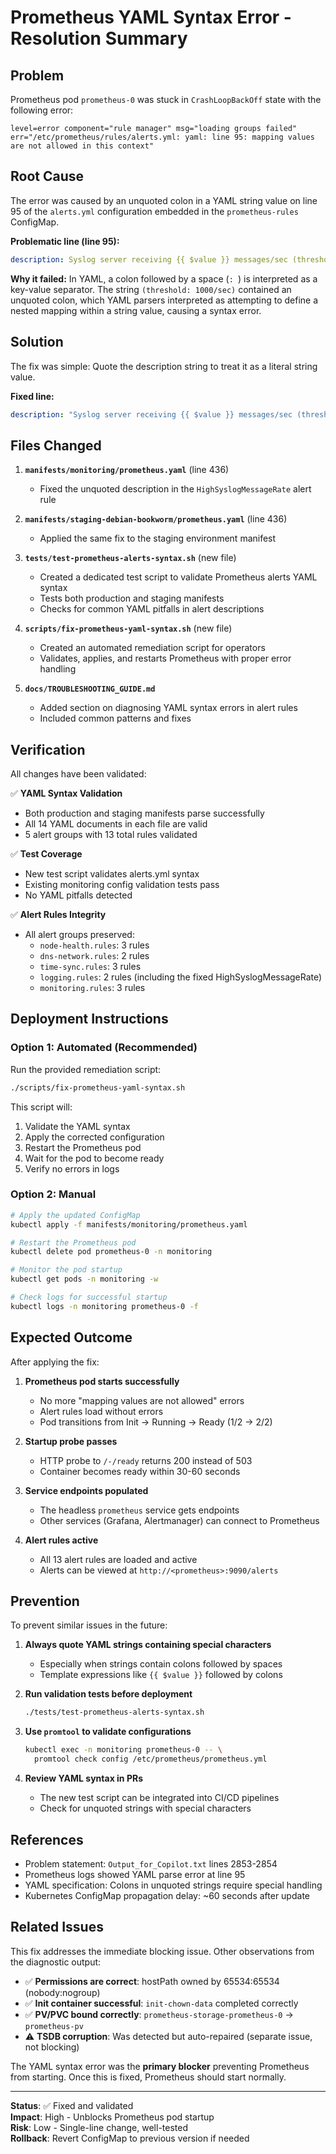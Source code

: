 # Prometheus YAML Syntax Error - Resolution Summary

## Problem
Prometheus pod `prometheus-0` was stuck in `CrashLoopBackOff` state with the following error:
```
level=error component="rule manager" msg="loading groups failed" 
err="/etc/prometheus/rules/alerts.yml: yaml: line 95: mapping values are not allowed in this context"
```

## Root Cause
The error was caused by an unquoted colon in a YAML string value on line 95 of the `alerts.yml` configuration embedded in the `prometheus-rules` ConfigMap.

**Problematic line (line 95):**
```yaml
description: Syslog server receiving {{ $value }} messages/sec (threshold: 1000/sec).
```

**Why it failed:**
In YAML, a colon followed by a space (`: `) is interpreted as a key-value separator. The string `(threshold: 1000/sec)` contained an unquoted colon, which YAML parsers interpreted as attempting to define a nested mapping within a string value, causing a syntax error.

## Solution
The fix was simple: Quote the description string to treat it as a literal string value.

**Fixed line:**
```yaml
description: "Syslog server receiving {{ $value }} messages/sec (threshold: 1000/sec)."
```

## Files Changed
1. **`manifests/monitoring/prometheus.yaml`** (line 436)
   - Fixed the unquoted description in the `HighSyslogMessageRate` alert rule

2. **`manifests/staging-debian-bookworm/prometheus.yaml`** (line 436)
   - Applied the same fix to the staging environment manifest

3. **`tests/test-prometheus-alerts-syntax.sh`** (new file)
   - Created a dedicated test script to validate Prometheus alerts YAML syntax
   - Tests both production and staging manifests
   - Checks for common YAML pitfalls in alert descriptions

4. **`scripts/fix-prometheus-yaml-syntax.sh`** (new file)
   - Created an automated remediation script for operators
   - Validates, applies, and restarts Prometheus with proper error handling

5. **`docs/TROUBLESHOOTING_GUIDE.md`**
   - Added section on diagnosing YAML syntax errors in alert rules
   - Included common patterns and fixes

## Verification

All changes have been validated:

✅ **YAML Syntax Validation**
- Both production and staging manifests parse successfully
- All 14 YAML documents in each file are valid
- 5 alert groups with 13 total rules validated

✅ **Test Coverage**
- New test script validates alerts.yml syntax
- Existing monitoring config validation tests pass
- No YAML pitfalls detected

✅ **Alert Rules Integrity**
- All alert groups preserved:
  - `node-health.rules`: 3 rules
  - `dns-network.rules`: 2 rules
  - `time-sync.rules`: 3 rules
  - `logging.rules`: 2 rules (including the fixed HighSyslogMessageRate)
  - `monitoring.rules`: 3 rules

## Deployment Instructions

### Option 1: Automated (Recommended)
Run the provided remediation script:
```bash
./scripts/fix-prometheus-yaml-syntax.sh
```

This script will:
1. Validate the YAML syntax
2. Apply the corrected configuration
3. Restart the Prometheus pod
4. Wait for the pod to become ready
5. Verify no errors in logs

### Option 2: Manual
```bash
# Apply the updated ConfigMap
kubectl apply -f manifests/monitoring/prometheus.yaml

# Restart the Prometheus pod
kubectl delete pod prometheus-0 -n monitoring

# Monitor the pod startup
kubectl get pods -n monitoring -w

# Check logs for successful startup
kubectl logs -n monitoring prometheus-0 -f
```

## Expected Outcome

After applying the fix:

1. **Prometheus pod starts successfully**
   - No more "mapping values are not allowed" errors
   - Alert rules load without errors
   - Pod transitions from Init → Running → Ready (1/2 → 2/2)

2. **Startup probe passes**
   - HTTP probe to `/-/ready` returns 200 instead of 503
   - Container becomes ready within 30-60 seconds

3. **Service endpoints populated**
   - The headless `prometheus` service gets endpoints
   - Other services (Grafana, Alertmanager) can connect to Prometheus

4. **Alert rules active**
   - All 13 alert rules are loaded and active
   - Alerts can be viewed at `http://<prometheus>:9090/alerts`

## Prevention

To prevent similar issues in the future:

1. **Always quote YAML strings containing special characters**
   - Especially when strings contain colons followed by spaces
   - Template expressions like `{{ $value }}` followed by colons

2. **Run validation tests before deployment**
   ```bash
   ./tests/test-prometheus-alerts-syntax.sh
   ```

3. **Use `promtool` to validate configurations**
   ```bash
   kubectl exec -n monitoring prometheus-0 -- \
     promtool check config /etc/prometheus/prometheus.yml
   ```

4. **Review YAML syntax in PRs**
   - The new test script can be integrated into CI/CD pipelines
   - Check for unquoted strings with special characters

## References

- Problem statement: `Output_for_Copilot.txt` lines 2853-2854
- Prometheus logs showed YAML parse error at line 95
- YAML specification: Colons in unquoted strings require special handling
- Kubernetes ConfigMap propagation delay: ~60 seconds after update

## Related Issues

This fix addresses the immediate blocking issue. Other observations from the diagnostic output:

- ✅ **Permissions are correct**: hostPath owned by 65534:65534 (nobody:nogroup)
- ✅ **Init container successful**: `init-chown-data` completed correctly  
- ✅ **PV/PVC bound correctly**: `prometheus-storage-prometheus-0` → `prometheus-pv`
- ⚠️  **TSDB corruption**: Was detected but auto-repaired (separate issue, not blocking)

The YAML syntax error was the **primary blocker** preventing Prometheus from starting. Once this is fixed, Prometheus should start normally.

---

**Status**: ✅ Fixed and validated  
**Impact**: High - Unblocks Prometheus pod startup  
**Risk**: Low - Single-line change, well-tested  
**Rollback**: Revert ConfigMap to previous version if needed
